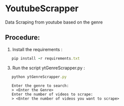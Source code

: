 # YoutubeScrapper
Data Scraping from youtube based on the genre
## Procedure:
1. Install the requirements :
```ruby
   pip install -r requirements.txt
```
3. Run the script ytGenreScrapper.py :
```ruby
   python ytGenreScrapper.py
```
```
   Enter the genre to search:
   > <Enter the Genre>
   Enter the number of videos to scrape:
   > <Enter the number of videos you want to scrape>
 ```
